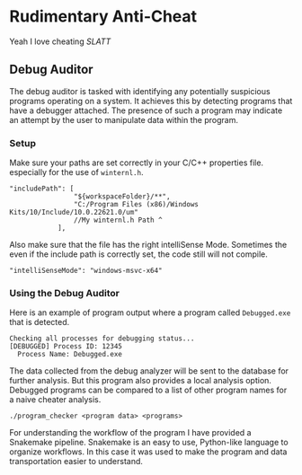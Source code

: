 # Rudimentary Anti-Cheat
Yeah I love cheating *SLATT*
## Debug Auditor

The debug auditor is tasked with identifying any potentially suspicious programs operating on a system. It achieves this by detecting programs that have a debugger attached. The presence of such a program may indicate an attempt by the user to manipulate data within the program.

### Setup
Make sure your paths are set correctly in your C/C++ properties file. especially for the use of `winternl.h`.

```
"includePath": [
                "${workspaceFolder}/**",
                "C:/Program Files (x86)/Windows Kits/10/Include/10.0.22621.0/um"
                //My winternl.h Path ^
            ],
```

Also make sure that the file has the right intelliSense Mode. Sometimes the even if the include path is correctly set, the code still will not compile.

```
"intelliSenseMode": "windows-msvc-x64"
```
### Using the Debug Auditor

Here is an example of program output where a program called `Debugged.exe` that is detected.

```
Checking all processes for debugging status...
[DEBUGGED] Process ID: 12345
  Process Name: Debugged.exe
```

The data collected from the debug analyzer will be sent to the database for further analysis.
But this program also provides a local analysis option. Debugged programs can be compared to
a list of other program names for a naive cheater analysis. 

```
./program_checker <program data> <programs>
```

For understanding the workflow of the program I have provided a Snakemake pipeline.
Snakemake is an easy to use, Python-like language to organize workflows. In this case it was
used to make the program and data transportation easier to understand. 
